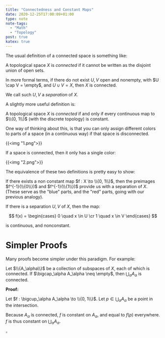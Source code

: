 ```yaml
---
title: "Connectedness and Constant Maps"
date: 2020-12-25T17:00:09+01:00
type: note
note-tags:
  - "Math"
  - "Topology"
post: true
katex: true
---
```


The usual definition of a connected space is something like:

A topological space $X$ is *connected* if it cannot
be written as the disjoint union of open sets.

In more formal terms, if there do not exist $U, V$ open and nonempty, with
$U \cap V = \empty$, and $U \cup V = X$, then $X$ is connected.

We call such $U, V$ a *separation* of $X$.

A slightly more useful definition is:


A topological space $X$ is *connected* if and only if
every continuous map to $\\{0, 1\\}$ (with the discrete topology) is constant.

One way of thinking about this, is that you can only assign different colors
to parts of a space (in a continuous way) if that space is disconnected.

{{<img "1.png">}}

If a space is connected, then it only has a single color:

{{<img "2.png">}}

The equivalence of these two definitions is pretty easy to show:

If there exists a non constant map $f : X \to \\{0, 1\\}$, then
the preimages $f^{-1}(\\{0\\})$ and $f^{-1}(\\{1\\})$ provide
us with a separation of $X$. (These serve as the "blue" parts, and the "red" parts,
going with our previous analogy).

If there is a separation $U, V$ of $X$, then the map:

$$
f(x) = \begin{cases}
0 \quad x \in U \cr
1 \quad x \in V
\end{cases}
$$

is continuous, and nonconstant.

# Simpler Proofs

Many proofs become simpler under this paradigm. For example:

Let $\\{A_\alpha\\}$ be a collection of subspaces of $X$, each
of which is connected. If $\bigcap_\alpha A_\alpha \neq \empty$, then
$\bigcup_\alpha A_\alpha$ is connected.

**Proof:**

Let $f : \bigcup_\alpha A_\alpha \to \\{0, 1\\}$.
Let $p \in \bigcup_\alpha A_\alpha$ be a point
in the intersection.

Because $A_\alpha$ is connected, $f$ is constant on $A_\alpha$, and equal to
$f(p)$ everywhere. $f$ is thus constant on $\bigcup_\alpha A_\alpha$.

$\square$
